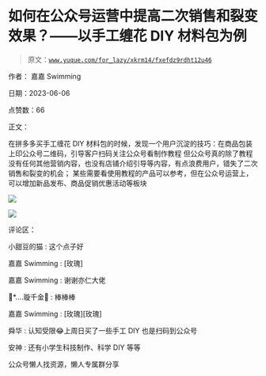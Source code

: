 # 如何在公众号运营中提高二次销售和裂变效果？——以手工缠花 DIY 材料包为例

> 原文：[`www.yuque.com/for_lazy/xkrm14/fxefdz9rdht12u46`](https://www.yuque.com/for_lazy/xkrm14/fxefdz9rdht12u46)



作者： 嘉嘉 Swimming



日期：2023-06-06



点赞数：66

<ne-hole id="uc1d2f02d" data-lake-id="uc1d2f02d">

正文：



在拼多多买手工缠花 DIY 材料包的时候，发现一个用户沉淀的技巧：在商品包装上印公众号二维码，引导客户扫码关注公众号看制作教程 但公众号真的除了教程没有任何其他营销内容，也没有店铺介绍引导等内容，有点浪费用户，错失了二次销售和裂变的机会； 某些需要看使用教程的产品可以参考，但在公众号运营上，可以增加新品发布、商品促销优惠活动等板块



![](img/11a5036c5ea4c341019bfbb039a3381c.png)



![](img/38351e4d777e6b7c60a16e9d958ece2d.png)

<ne-hole id="ud7f18eac" data-lake-id="ud7f18eac">

评论区：



小甜豆的猫 : 这个点子好



嘉嘉 Swimming : [玫瑰]



嘉嘉 Swimming : 谢谢亦仁大佬



🌸*....璇千金🌸 : 棒棒棒



嘉嘉 Swimming : [玫瑰][玫瑰]



舜华 : 认知受限😂上周日买了一些手工 DIY 也是扫码到公众号



安神 : 还有小学生科技制作、科学 DIY 等等

<ne-hole id="u1328bfde" data-lake-id="u1328bfde">

公众号懒人找资源，懒人专属群分享

</ne-hole></ne-hole></ne-hole>